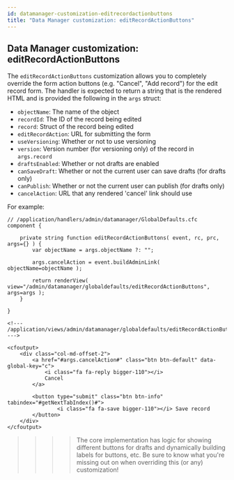 ```yaml
---
id: datamanager-customization-editrecordactionbuttons
title: "Data Manager customization: editRecordActionButtons"
---
```


## Data Manager customization: editRecordActionButtons

The `editRecordActionButtons` customization allows you to completely override the form action buttons (e.g. "Cancel", "Add record") for the edit record form. The handler is expected to return a string that is the rendered HTML and is provided the following in the `args` struct:

* `objectName`: The name of the object
* `recordId`: The ID of the record being edited
* `record`: Struct of the record being edited
* `editRecordAction`: URL for submitting the form
* `useVersioning`: Whether or not to use versioning
* `version`: Version number (for versioning only) of the record in `args.record`
* `draftsEnabled`: Whether or not drafts are enabled
* `canSaveDraft`: Whether or not the current user can save drafts (for drafts only)
* `canPublish`: Whether or not the current user can publish (for drafts only)
* `cancelAction`: URL that any rendered 'cancel' link should use

For example:


```luceescript
// /application/handlers/admin/datamanager/GlobalDefaults.cfc
component {

	private string function editRecordActionButtons( event, rc, prc, args={} ) {
		var objectName = args.objectName ?: "";
		
		args.cancelAction = event.buildAdminLink( objectName=objectName );

		return renderView( view="/admin/datamanager/globaldefaults/editRecordActionButtons", args=args );
	}

}
```

```lucee
<!--- /application/views/admin/datamanager/globaldefaults/editRecordActionButtons.cfm --->

<cfoutput>
	<div class="col-md-offset-2">
		<a href="#args.cancelAction#" class="btn btn-default" data-global-key="c">
			<i class="fa fa-reply bigger-110"></i>
			Cancel
		</a>
		
		<button type="submit" class="btn btn-info" tabindex="#getNextTabIndex()#">
				<i class="fa fa-save bigger-110"></i> Save record
		</button>
	</div>
</cfoutput>
```

>>>> The core implementation has logic for showing different buttons for drafts and dynamically building labels for buttons, etc. Be sure to know what you're missing out on when overriding this (or any) customization!

